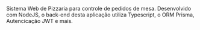 Sistema Web de Pizzaria para controle de pedidos de mesa. Desenvolvido com NodeJS, o back-end desta aplicação utiliza Typescript, o ORM Prisma, Autencicação JWT e mais.
